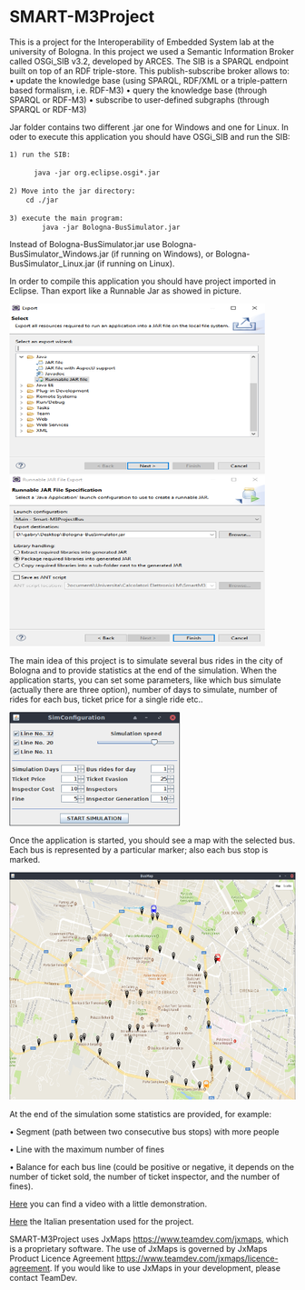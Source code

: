 # SMART-M3Project
This is a project for the Interoperability of Embedded System lab at the university of Bologna.
In this project we used a Semantic Information Broker called OSGi_SIB v3.2, developed by ARCES.
The SIB is a SPARQL endpoint built on top of an RDF triple-store.  This publish-subscribe broker allows to:
• update the knowledge base (using SPARQL, RDF/XML or a triple-pattern based formalism, i.e.  RDF-M3)
• query the knowledge base (through SPARQL or RDF-M3)
• subscribe to user-defined subgraphs (through SPARQL or RDF-M3)

Jar folder contains two different .jar one for Windows and one for Linux.
In oder to execute this application you should have OSGi_SIB and run the SIB:

    1) run the SIB:
    
          java -jar org.eclipse.osgi*.jar
     
    2) Move into the jar directory:
        cd ./jar 
    
    3) execute the main program:
            java -jar Bologna-BusSimulator.jar
Instead of Bologna-BusSimulator.jar use Bologna-BusSimulator_Windows.jar (if running on Windows), or Bologna-BusSimulator_Linux.jar (if running on Linux).            

In order to compile this application you should have project imported in Eclipse.
Than export like a Runnable Jar as showed in picture.

<img src="export1.png" width="450" height="300"> <img src="export2.png" width="450" height="300">
    

The main idea of this project is to simulate several bus rides in the city of Bologna and to provide statistics at the end of the simulation. When the application starts, you can set some parameters, like which bus simulate (actually there are three option), number of days to simulate, number of rides for each bus, ticket price for a single ride etc..

<img src="start.png" width="300" height="200">

Once the application is started, you should see a map with the selected bus. Each bus is represented by a particular marker; also each bus stop is marked.


<img src="buses.png" width="600" height="400">

At the end of the simulation some statistics are provided, for example:

• Segment (path between two consecutive bus stops) with more people

• Line with the maximum number of fines

• Balance for each bus line (could be positive or negative, it depends on the number of ticket sold, the number of ticket inspector, and the number of fines).

[Here](videoExample.mkv) you can find a video with a little demonstration.

[Here](interoperability-embedded-systems.pdf) the Italian presentation used for the project.

SMART-M3Project uses JxMaps https://www.teamdev.com/jxmaps, which is a proprietary software. The use of JxMaps is governed by JxMaps Product Licence Agreement https://www.teamdev.com/jxmaps/licence-agreement. If you would like to use JxMaps in your development, please contact TeamDev.


